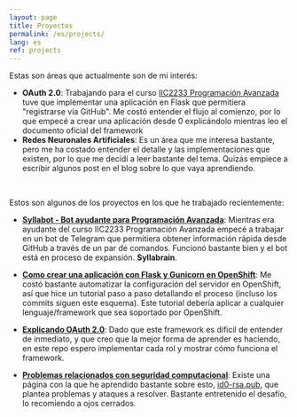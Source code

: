 ```yaml
---
layout: page
title: Proyectos
permalink: /es/projects/
lang: es
ref: projects
---
```


Estas son áreas que actualmente son de mi interés:

* **OAuth 2.0**: Trabajando para el curso [IIC2233 Programación Avanzada](https://github.com/IIC2233) tuve que implementar una aplicación en Flask que permitiera "registrarse vía GitHub". Me costó entender el flujo al comienzo, por lo que empecé a crear una aplicación desde 0 explicándolo mientras leo el documento oficial del framework
* **Redes Neuronales Artificiales**: Es un área que me interesa bastante, pero me ha costado entender el detalle y las implementaciones que existen, por lo que me decidí a leer bastante del tema. Quizás empiece a escribir algunos post en el blog sobre lo que vaya aprendiendo.

<br>

Estos son algunos de los proyectos en los que he trabajado recientemente:

* [**Syllabot - Bot ayudante para Programación Avanzada**](https://github.com/IIC2233): Mientras era ayudante del curso IIC2233 Programación Avanzada empecé a trabajar en un bot de Telegram que permitiera obtener información rápida desde GitHub a través de un par de comandos. Funcionó bastante bien y el bot está en proceso de expansión. **Syllabrain**.

* [**Como crear una aplicación con Flask y Gunicorn en OpenShift**](https://github.com/aaossa/openshift-diy-python-how-to): Me costó bastante automatizar la configuración del servidor en OpenShift, así que hice un tutorial paso a paso detallando el proceso (incluso los commits siguen este esquema). Este tutorial debería aplicar a cualquier lenguaje/framework que sea soportado por OpenShift.

* [**Explicando OAuth 2.0**](https://github.com/aaossa/OAuth2-explained): Dado que este framework es dificil de entender de inmediato, y que creo que la mejor forma de aprender es haciendo, en este repo espero implementar cada rol y mostrar cómo funciona el framework.

* [**Problemas relacionados con seguridad computacional**](https://github.com/aaossa/Computer-Security-Algorithms): Existe una página con la que he aprendido bastante sobre esto, [id0-rsa.pub](https://id0-rsa.pub/), que plantea problemas y ataques a resolver. Bastante entretenido el desafío, lo recomiendo a ojos cerrados.